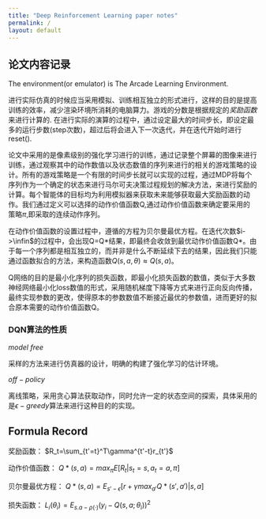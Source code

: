 ```yaml
---
title: "Deep Reinforcement Learning paper notes"
permalink: /
layout: default
---
```

<script type="text/javascript" src="http://cdn.mathjax.org/mathjax/latest/MathJax.js?config=default"></script>

## 论文内容记录
The environment(or emulator) is The Arcade Learning Environment.

进行实际仿真的时候应当采用模拟、训练相互独立的形式进行，这样的目的是提高训练的效率，减少渲染环境所消耗的电脑算力。游戏的分数是根据规定的*奖励函数*来进行计算的.
在进行实际的演算的过程中，通过设定最大的时间步长，即设定最多的运行步数(step次数)，超过后将会进入下一次迭代，并在迭代开始时进行reset().

论文中采用的是像素级别的强化学习进行的训练，通过记录整个屏幕的图像来进行训练，通过观察其中的动作数值以及状态数值的序列来进行的相关的游戏策略的设计。所有的游戏策略是一个有限的时间步长就可以实现的过程，通过MDP将每个序列作为一个确定的状态来进行马尔可夫决策过程规划的解决方法，来进行奖励的计算。每个智能体的目标均为利用模拟器来获取未来能够获取最大奖励函数的动作。我们通过定义可以选择的动作价值函数Q,通过动作价值函数来确定要采用的策略$\pi$,即采取的连续动作序列。

在动作价值函数的设置过程中，遵循的方程为贝尔曼最优方程。在迭代次数$i->\infin$的过程中，会出现Q=Q\*结果，即最终会收敛到最优动作价值函数Q*。由于每一个序列都是相互独立的，而并非是什么不断延续下去的结果，因此我们只能通过函数拟合的方法，来构造函数$Q(s,a,\theta)\approx Q(s,a)$。

Q网络的目的是最小化序列的损失函数，即最小化损失函数的数值，类似于大多数神经网络最小化loss数值的形式，采用随机梯度下降等方式来进行正向反向传播，最终实现参数的更改，使得原本的参数数值不断接近最优的参数值，进而更好的拟合原本需要的动作价值函数Q。

### DQN算法的性质

$model\ free$

采样的方法来进行仿真器的设计，明确的构建了强化学习的估计环境。

$off-policy$

离线策略，采用贪心算法获取动作，同时允许一定的状态空间的探索，具体采用的是$\epsilon-greedy$算法来进行这种目的的实现。

## Formula Record

奖励函数：
$R_t=\sum_{t'=t}^T\gamma^{t'-t}r_{t'}$

动作价值函数：
$Q*(s,a)=max_{\pi}E[R_t|s_t=s,a_t=a,\pi]$

贝尔曼最优方程：
$Q*(s,a)=E_{s'-\epsilon}[r+\gamma max_{a'}Q*(s',a')|s,a]$

损失函数：
$L_i(\theta_i)=E_{s.a-\rho(·)}(y_i-Q(s,a;\theta_i))^2$

